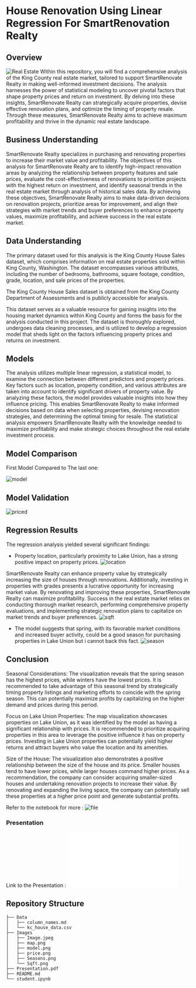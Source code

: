 # House Renovation Using Linear Regression For SmartRenovation Realty

## Overview
![Real Estate](Images/Image.jpeg)
Within this repository, you will find a comprehensive analysis of the King County real estate market, tailored to support SmartRenovate Realty in making well-informed investment decisions. The analysis harnesses the power of statistical modeling to uncover pivotal factors that shape property prices and return on investment. By delving into these insights, SmartRenovate Realty can strategically acquire properties, devise effective renovation plans, and optimize the timing of property resale. Through these measures, SmartRenovate Realty aims to achieve maximum profitability and thrive in the dynamic real estate landscape.

## Business Understanding

SmartRenovate Realty specializes in purchasing and renovating properties to increase their market value and profitability. The objectives of this analysis for SmartRenovate Realty are to identify high-impact renovation areas by analyzing the relationship between property features and sale prices, evaluate the cost-effectiveness of renovations to prioritize projects with the highest return on investment, and identify seasonal trends in the real estate market through analysis of historical sales data. By achieving these objectives, SmartRenovate Realty aims to make data-driven decisions on renovation projects, prioritize areas for improvement, and align their strategies with market trends and buyer preferences to enhance property values, maximize profitability, and achieve success in the real estate market.

## Data Understanding
The primary dataset used for this analysis is the King County House Sales dataset, which comprises information on real estate properties sold within King County, Washington. The dataset encompasses various attributes, including the number of bedrooms, bathrooms, square footage, condition, grade, location, and sale prices of the properties.

The King County House Sales dataset is obtained from the King County Department of Assessments and is publicly accessible for analysis.

This dataset serves as a valuable resource for gaining insights into the housing market dynamics within King County and forms the basis for the analysis conducted in this project. The dataset is thoroughly explored, undergoes data cleaning processes, and is utilized to develop a regression model that sheds light on the factors influencing property prices and returns on investment.
## Models

The analysis utilizes multiple linear regression, a statistical model, to examine the connection between different predictors and property prices. Key factors such as location, property condition, and various attributes are taken into account to identify significant drivers of property value. By analyzing these factors, the model provides valuable insights into how they influence pricing. This enables SmartRenovate Realty to make informed decisions based on data when selecting properties, devising renovation strategies, and determining the optimal timing for resale. The statistical analysis empowers SmartRenovate Realty with the knowledge needed to maximize profitability and make strategic choices throughout the real estate investment process.

## Model Comparison
First Model Compared to The last one:

![model](Images/model.png)

## Model Validation

![priced](Images/price.png)
## Regression Results

The regression analysis yielded several significant findings:

- Property location, particularly proximity to Lake Union, has a strong positive impact on property prices.
![location](Images/map.png)

SmartRenovate Realty can enhance property value by strategically increasing the size of houses through renovations. Additionally, investing in properties with grades presents a lucrative opportunity for increasing market value. By renovating and improving these properties, SmartRenovate Realty can maximize profitability. Success in the real estate market relies on conducting thorough market research, performing comprehensive property evaluations, and implementing strategic renovation plans to capitalize on market trends and buyer preferences.
![sqft](Images/Sqft.png)
- The model suggests that spring, with its favorable market conditions and increased buyer activity, could be a good season for purchasing properties in Lake Union but i cannot back this fact.
![season](Images/Seasons.png)

## Conclusion

Seasonal Considerations: The visualization reveals that the spring season has the highest prices, while winters have the lowest prices. It is recommended to take advantage of this seasonal trend by strategically timing property listings and marketing efforts to coincide with the spring season. This can potentially maximize profits by capitalizing on the higher demand and prices during this period.

Focus on Lake Union Properties: The map visualization showcases properties on Lake Union, as it was identified by the model as having a significant relationship with prices. It is recommended to prioritize acquiring properties in this area to leverage the positive influence it has on property prices. Investing in Lake Union properties can potentially yield higher returns and attract buyers who value the location and its amenities.

Size of the House: The visualization also demonstrates a positive relationship between the size of the house and its price. Smaller houses tend to have lower prices, while larger houses command higher prices. As a recommendation, the company can consider acquiring smaller-sized houses and undertaking renovation projects to increase their value. By renovating and expanding the living space, the company can potentially sell these properties at a higher price point and generate substantial profits.

Refer to the notebook for more : ![file](student.ipynb)

### Presentation
Link to the Presentation : ![pre](Presentation.pdf)
## Repository Structure
```
├── Data
│   ├── column_names.md
│   └── kc_house_data.csv
├── Images
│   ├── Image.jpeg
│   ├── map.png
│   ├── model.png
│   ├── price.png
│   ├── Seasons.png
│   └── Sqft.png
├── Presentation.pdf
├── README.md
└── student.ipynb
```
